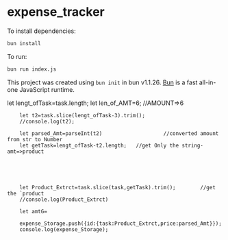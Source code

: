 # expense_tracker

To install dependencies:

```bash
bun install
```

To run:

```bash
bun run index.js
```

This project was created using `bun init` in bun v1.1.26. [Bun](https://bun.sh) is a fast all-in-one JavaScript runtime.


let lengt_ofTask=task.length;
        let len_of_AMT=6;                 //AMOUNT=>6
        
        let t2=task.slice(lengt_ofTask-3).trim();
        //console.log(t2);
        
        let parsed_Amt=parseInt(t2)                    //converted amount from str to Number
        let getTask=lengt_ofTask-t2.length;   //get Only the string-amt=>product
        
        
        


        let Product_Extrct=task.slice(task,getTask).trim();        //get the `product
        //console.log(Product_Extrct)
        
        let amtG=

        expense_Storage.push({id:{task:Product_Extrct,price:parsed_Amt}});
        console.log(expense_Storage);